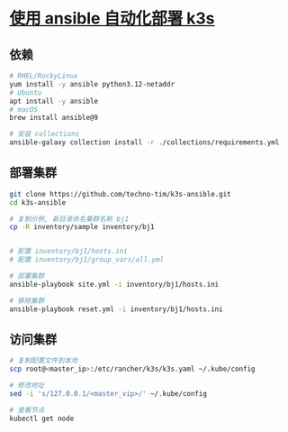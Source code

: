 # [使用 ansible 自动化部署 k3s](https://github.com/techno-tim/k3s-ansible)

## 依赖

```bash
# RHEL/RockyLinux
yum install -y ansible python3.12-netaddr
# Ubuntu
apt install -y ansible 
# macOS
brew install ansible@9

# 安装 collections
ansible-galaxy collection install -r ./collections/requirements.yml
```

## 部署集群

```bash
git clone https://github.com/techno-tim/k3s-ansible.git
cd k3s-ansible

# 复制示例, 新目录命名集群名称 bj1
cp -R inventory/sample inventory/bj1


# 配置 inventory/bj1/hosts.ini
# 配置 inventory/bj1/group_vars/all.yml

# 部署集群
ansible-playbook site.yml -i inventory/bj1/hosts.ini

# 移除集群
ansible-playbook reset.yml -i inventory/bj1/hosts.ini
```

## 访问集群

```bash
# 复制配置文件到本地
scp root@<master_ip>:/etc/rancher/k3s/k3s.yaml ~/.kube/config

# 修改地址
sed -i 's/127.0.0.1/<master_vip>/' ~/.kube/config

# 查看节点
kubectl get node
```